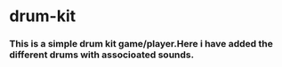 # drum-kit
### This is a simple drum kit game/player.Here i have added the different drums with associoated sounds.
